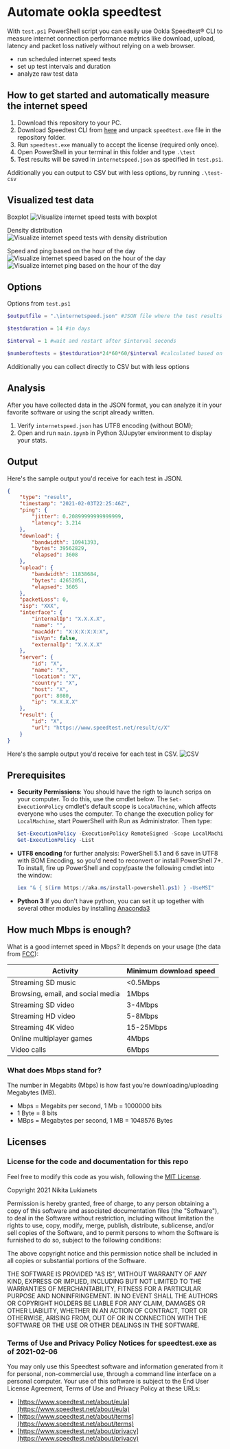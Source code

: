 # Automate ookla speedtest
With `test.ps1` PowerShell script you can easily use Ookla Speedtest® CLI to measure internet connection performance metrics like download, upload, latency and packet loss natively without relying on a web browser.

* run scheduled internet speed tests
* set up test intervals and duration
* analyze raw test data 

## How to get started and automatically measure the internet speed
1. Download this repository to your PC.
2. Download Speedtest CLI from [here](https://www.speedtest.net/apps/cli) and unpack `speedtest.exe` file in the repository folder.
3. Run `speedtest.exe` manually to accept the license (required only once). 
4. Open PowerShell in your terminal in this folder and type `.\test`
5. Test results will be saved in `internetspeed.json` as specified in `test.ps1`.

Additionally you can output to CSV but with less options, by running  `.\test-csv`

## Visualized test data

Boxplot
![Visualize internet speed tests with boxplot](./src/images/boxplot.png)

Density distribution
![Visualize internet speed tests with density distribution](./src/images/distribution.png) 

Speed and ping based on the hour of the day
![Visualize internet speed based on the hour of the day](./src/images/hourly-average.png) 
![Visualize internet ping based on the hour of the day](./src/images/hourly-ping.png) 

## Options
Options from `test.ps1`
```powershell
$outputfile = ".\internetspeed.json" #JSON file where the test results are stored

$testduration = 14 #in days

$interval = 1 #wait and restart after $interval seconds

$numberoftests = $testduration*24*60*60/$interval #calculated based on $testduration and the $interval
```
Additionally you can collect directly to CSV but with less options

## Analysis
After you have collected data in the JSON format, you can analyze it in your favorite software or using the script already written.
1. Verify `internetspeed.json` has UTF8 encoding (without BOM);
2. Open and run `main.ipynb` in Python 3/Jupyter environment to display your stats.
## Output
Here's the sample output you'd receive for each test in JSON.
```JSON
{
    "type": "result",
    "timestamp": "2021-02-03T22:25:46Z",
    "ping": {
        "jitter": 0.20899999999999999,
        "latency": 3.214
    },
    "download": {
        "bandwidth": 10941393,
        "bytes": 39562829,
        "elapsed": 3608
    },
    "upload": {
        "bandwidth": 11838684,
        "bytes": 42652051,
        "elapsed": 3605
    },
    "packetLoss": 0,
    "isp": "XXX",
    "interface": {
        "internalIp": "X.X.X.X",
        "name": "",
        "macAddr": "X:X:X:X:X:X",
        "isVpn": false,
        "externalIp": "X.X.X.X"
    },
    "server": {
        "id": "X",
        "name": "X",
        "location": "X",
        "country": "X",
        "host": "X",
        "port": 8080,
        "ip": "X.X.X.X"
    },
    "result": {
        "id": "X",
        "url": "https://www.speedtest.net/result/c/X"
    }
}

```

Here's the sample output you'd receive for each test in CSV.
![CSV](./src/images/2021-02-05%2009.10.43%20internetspeed.csv%20-%20Excel.png)

## Prerequisites
* **Security Permissions**: You should have the rigth to launch scrips on your computer. To do this, use the cmdlet below. The `Set-ExecutionPolicy` cmdlet's default scope is `LocalMachine`, which affects everyone who uses the computer. To change the execution policy for `LocalMachine`, start PowerShell with Run as Administrator. Then type:
    ```powershell
    Set-ExecutionPolicy -ExecutionPolicy RemoteSigned -Scope LocalMachine
    Get-ExecutionPolicy -List
    ```
* **UTF8 encoding** for further analysis:
PowerShell 5.1 and 6 save in UTF8 with BOM Encoding, so you'd need to reconvert or install PowerShell 7+. To install, fire up PowerShell and copy/paste the following cmdlet into the window:
    ```powershell
    iex "& { $(irm https://aka.ms/install-powershell.ps1) } -UseMSI"
    ```
* **Python 3**
If you don't have python, you can set it up together with several other modules by installing [Anaconda3](https://www.anaconda.com/products/individual)



## How much Mbps is enough?

What is a good internet speed in Mbps? It depends on your usage (the data from [FCC](https://www.fcc.gov/consumers/guides/broadband-speed-guide)): 

| Activity                          	| Minimum download speed        |
|-----------------------------------	|-----------------------------	|
| Streaming SD music                	| <0.5Mbps                    	|
| Browsing, email, and social media 	| 1Mbps                       	|
| Streaming SD video                	| 3-4Mbps                     	|
| Streaming HD video                	| 5-8Mbps                     	|
| Streaming 4K video                	| 15-25Mbps                   	|
| Online multiplayer games          	| 4Mbps                       	|
| Video calls                       	| 6Mbps                       	|

### What does Mbps stand for?
The number in Megabits (Mbps) is how fast you’re downloading/uploading Megabytes (MB). 
* Mbps = Megabits per second, 1 Mb = 1000000 bits
* 1 Byte = 8 bits
* MBps = Megabytes per second, 1 MB = 1048576 Bytes




## Licenses

### License for the code and documentation for this repo
Feel free to modify this code as you wish, following the [MIT License](https://opensource.org/licenses/MIT).

Copyright 2021 Nikita Lukianets 

Permission is hereby granted, free of charge, to any person obtaining a copy of this software and associated documentation files (the "Software"), to deal in the Software without restriction, including without limitation the rights to use, copy, modify, merge, publish, distribute, sublicense, and/or sell copies of the Software, and to permit persons to whom the Software is furnished to do so, subject to the following conditions:

The above copyright notice and this permission notice shall be included in all copies or substantial portions of the Software.

THE SOFTWARE IS PROVIDED "AS IS", WITHOUT WARRANTY OF ANY KIND, EXPRESS OR IMPLIED, INCLUDING BUT NOT LIMITED TO THE WARRANTIES OF MERCHANTABILITY, FITNESS FOR A PARTICULAR PURPOSE AND NONINFRINGEMENT. IN NO EVENT SHALL THE AUTHORS OR COPYRIGHT HOLDERS BE LIABLE FOR ANY CLAIM, DAMAGES OR OTHER LIABILITY, WHETHER IN AN ACTION OF CONTRACT, TORT OR OTHERWISE, ARISING FROM, OUT OF OR IN CONNECTION WITH THE SOFTWARE OR THE USE OR OTHER DEALINGS IN THE SOFTWARE.



### Terms of Use and Privacy Policy Notices for speedtest.exe as of 2021-02-06
You may only use this Speedtest software and information generated from it for personal, non-commercial use,
through a command line interface on a personal computer.  Your use of this software is subject to the End User
License Agreement, Terms of Use and Privacy Policy at these URLs:

* [https://www.speedtest.net/about/eula](https://www.speedtest.net/about/eula)
* [https://www.speedtest.net/about/terms](https://www.speedtest.net/about/terms)
* [https://www.speedtest.net/about/privacy](https://www.speedtest.net/about/privacy)

